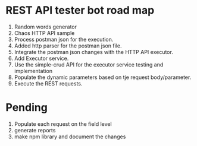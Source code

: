 # REST API tester bot road map

<ol>
<li>Random words generator</li>
<li>Chaos HTTP API sample</li>
<li>Process postman json for the execution.</li>
<li>Added http parser for the postman json file.</li>
<li>Integrate the postman json changes with the HTTP API executor.</li>
<li>Add Executor service.</li>
<li>Use the simple-crud API for the executor service testing and implementation</li>
<li> Populate the dynamic parameters based on tje request body/parameter.</li>
<li>Execute the REST requests.</li>
</ol>

# Pending

<ol>

<li>Populate each request on the field level</li>
<li>generate reports</li>
<li>make npm library and document the changes</li>
</ol>
